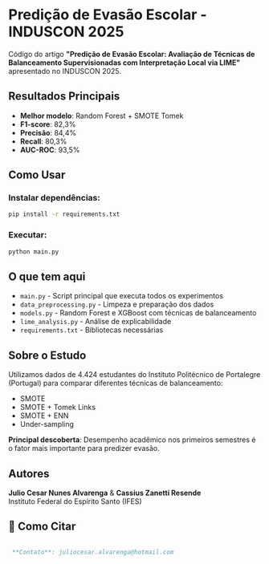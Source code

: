 # Predição de Evasão Escolar - INDUSCON 2025

Código do artigo **"Predição de Evasão Escolar: Avaliação de Técnicas de Balanceamento Supervisionadas com Interpretação Local via LIME"** apresentado no INDUSCON 2025.

##  Resultados Principais

- **Melhor modelo**: Random Forest + SMOTE Tomek  
- **F1-score**: 82,3%
- **Precisão**: 84,4%
- **Recall**: 80,3%
- **AUC-ROC**: 93,5%

##  Como Usar

### Instalar dependências:
```bash
pip install -r requirements.txt
```

### Executar:
```bash
python main.py
```

##  O que tem aqui

- `main.py` - Script principal que executa todos os experimentos
- `data_preprocessing.py` - Limpeza e preparação dos dados
- `models.py` - Random Forest e XGBoost com técnicas de balanceamento
- `lime_analysis.py` - Análise de explicabilidade
- `requirements.txt` - Bibliotecas necessárias

##  Sobre o Estudo

Utilizamos dados de 4.424 estudantes do Instituto Politécnico de Portalegre (Portugal) para comparar diferentes técnicas de balanceamento:

- SMOTE
- SMOTE + Tomek Links  
- SMOTE + ENN
- Under-sampling

**Principal descoberta**: Desempenho acadêmico nos primeiros semestres é o fator mais importante para predizer evasão.

##  Autores

**Julio Cesar Nunes Alvarenga** & **Cassius Zanetti Resende**  
Instituto Federal do Espírito Santo (IFES)

## 📄 Como Citar

```bibtex

 **Contato**: juliocesar.alvarenga@hotmail.com
